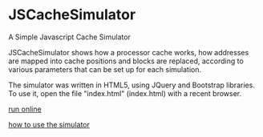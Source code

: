 # JSCacheSimulator
A Simple Javascript Cache Simulator

JSCacheSimulator shows how a processor cache works, how addresses are mapped into cache positions and blocks
are replaced, according to various parameters that can be set up for each simulation.

The simulator was written in HTML5, using JQuery and Bootstrap libraries. To use it, open the file "index.html"
(index.html) with a recent browser.

[run online](https://emavgl.github.io/JSCacheSimulator/)

[how to use the simulator](documentation.pdf)

